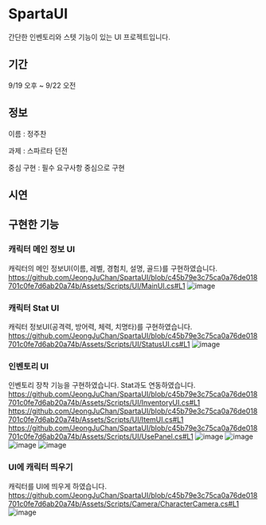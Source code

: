 # SpartaUI
간단한 인벤토리와 스텟 기능이 있는 UI 프로젝트입니다.

## 기간
9/19 오후 ~ 9/22 오전

## 정보

이름 : 정주찬

과제 : 스파르타 던전

중심 구현 : 필수 요구사항 중심으로 구현

## 시연

## 구현한 기능

### 캐릭터 메인 정보 UI
캐릭터의 메인 정보UI(이름, 레벨, 경험치, 설명, 골드)를 구현하였습니다.
https://github.com/JeongJuChan/SpartaUI/blob/c45b79e3c75ca0a76de018701c0fe7d6ab20a74b/Assets/Scripts/UI/MainUI.cs#L1
![image](https://github.com/JeongJuChan/SpartaUI/assets/95285906/b454802c-fc09-4ca5-99b2-bfb1d75a6c1f)

### 캐릭터 Stat UI
캐릭터 정보UI(공격력, 방어력, 체력, 치명타)를 구현하였습니다.
https://github.com/JeongJuChan/SpartaUI/blob/c45b79e3c75ca0a76de018701c0fe7d6ab20a74b/Assets/Scripts/UI/StatusUI.cs#L1
![image](https://github.com/JeongJuChan/SpartaUI/assets/95285906/57a0fd9d-caab-4f94-88cf-d833bef27bdb)

### 인벤토리 UI
인벤토리 장착 기능을 구현하였습니다. Stat과도 연동하였습니다.
https://github.com/JeongJuChan/SpartaUI/blob/c45b79e3c75ca0a76de018701c0fe7d6ab20a74b/Assets/Scripts/UI/InventoryUI.cs#L1
https://github.com/JeongJuChan/SpartaUI/blob/c45b79e3c75ca0a76de018701c0fe7d6ab20a74b/Assets/Scripts/UI/ItemUI.cs#L1
https://github.com/JeongJuChan/SpartaUI/blob/c45b79e3c75ca0a76de018701c0fe7d6ab20a74b/Assets/Scripts/UI/UsePanel.cs#L1
![image](https://github.com/JeongJuChan/SpartaUI/assets/95285906/23e83603-b379-4e44-afee-f0a222a30a22)
![image](https://github.com/JeongJuChan/SpartaUI/assets/95285906/e9840256-084b-4f56-8692-c6adb0edcd69)
![image](https://github.com/JeongJuChan/SpartaUI/assets/95285906/57614c8f-9a37-44ab-a2c9-e384cd7d98c6)
![image](https://github.com/JeongJuChan/SpartaUI/assets/95285906/018f873c-fb28-4db1-9dad-cc30e080423d)

### UI에 캐릭터 띄우기
캐릭터를 UI에 띄우게 하였습니다.
https://github.com/JeongJuChan/SpartaUI/blob/c45b79e3c75ca0a76de018701c0fe7d6ab20a74b/Assets/Scripts/Camera/CharacterCamera.cs#L1
![image](https://github.com/JeongJuChan/SpartaUI/assets/95285906/63cf4e13-f298-4a08-af5f-5cce06e89bd5)
